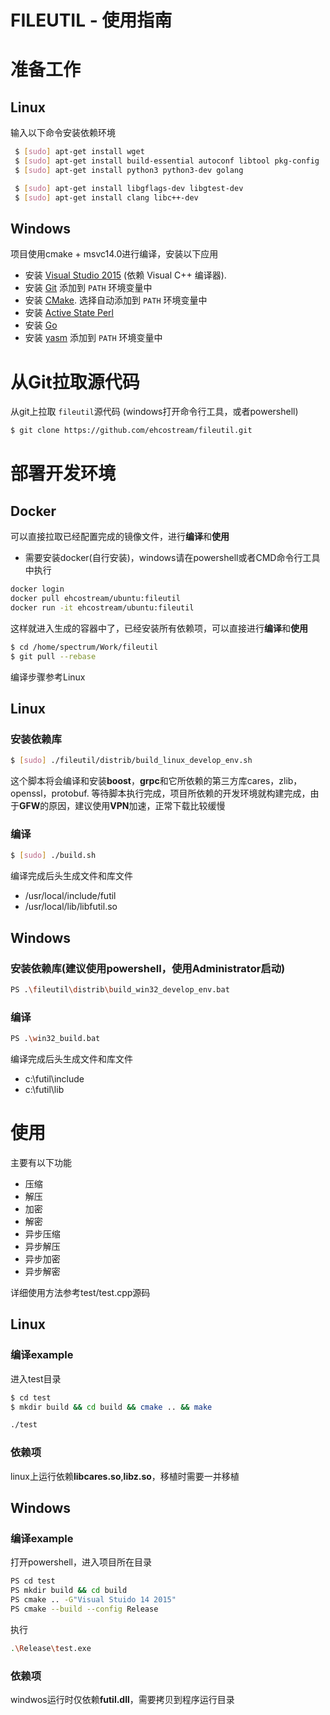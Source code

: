 FILEUTIL - 使用指南
===========================

# 准备工作

## Linux
输入以下命令安装依赖环境
```sh
 $ [sudo] apt-get install wget
 $ [sudo] apt-get install build-essential autoconf libtool pkg-config
 $ [sudo] apt-get install python3 python3-dev golang
```
```sh
 $ [sudo] apt-get install libgflags-dev libgtest-dev
 $ [sudo] apt-get install clang libc++-dev
```

## Windows

项目使用cmake + msvc14.0进行编译，安装以下应用
- 安装 [Visual Studio 2015]()  (依赖 Visual C++ 编译器).
- 安装 [Git](https://git-scm.com/) 添加到 `PATH` 环境变量中
- 安装 [CMake](https://cmake.org/download/). 选择自动添加到 `PATH` 环境变量中
- 安装 [Active State Perl](https://www.activestate.com/activeperl/)
- 安装 [Go](https://golang.org/dl/) 
- 安装 [yasm](http://yasm.tortall.net/) 添加到 `PATH` 环境变量中


# 从Git拉取源代码 
从git上拉取 `fileutil`源代码 (windows打开命令行工具，或者powershell)
```sh
$ git clone https://github.com/ehcostream/fileutil.git
```

# 部署开发环境

## Docker
可以直接拉取已经配置完成的镜像文件，进行**编译**和**使用**
- 需要安装docker(自行安装)，windows请在powershell或者CMD命令行工具中执行
```sh
docker login
docker pull ehcostream/ubuntu:fileutil
docker run -it ehcostream/ubuntu:fileutil
```
这样就进入生成的容器中了，已经安装所有依赖项，可以直接进行**编译**和**使用**
```sh
$ cd /home/spectrum/Work/fileutil
$ git pull --rebase
```
编译步骤参考Linux

## Linux
### 安装依赖库
```sh
$ [sudo] ./fileutil/distrib/build_linux_develop_env.sh
```
这个脚本将会编译和安装**boost**，**grpc**和它所依赖的第三方库cares，zlib，openssl，protobuf.
等待脚本执行完成，项目所依赖的开发环境就构建完成，由于**GFW**的原因，建议使用**VPN**加速，正常下载比较缓慢
### 编译
```sh
$ [sudo] ./build.sh
```
编译完成后头生成文件和库文件
- /usr/local/include/futil
- /usr/local/lib/libfutil.so

## Windows
### 安装依赖库(建议使用powershell，使用Administrator启动)
```sh
PS .\fileutil\distrib\build_win32_develop_env.bat
```
### 编译
```sh
PS .\win32_build.bat
```

编译完成后头生成文件和库文件
- c:\futil\include
- c:\futil\lib

# 使用
主要有以下功能

- 压缩
- 解压
- 加密
- 解密
- 异步压缩
- 异步解压
- 异步加密
- 异步解密

详细使用方法参考test/test.cpp源码

## Linux
### 编译example
进入test目录
```sh
$ cd test
$ mkdir build && cd build && cmake .. && make
```
```sh
./test
```
### 依赖项
linux上运行依赖**libcares.so**,**libz.so**，移植时需要一并移植

## Windows
### 编译example
打开powershell，进入项目所在目录
```sh
PS cd test
PS mkdir build && cd build
PS cmake .. -G"Visual Stuido 14 2015"
PS cmake --build --config Release
```
执行
```sh
.\Release\test.exe
```

### 依赖项
windwos运行时仅依赖**futil.dll**，需要拷贝到程序运行目录